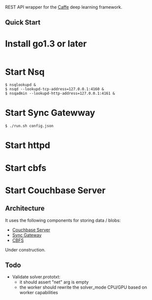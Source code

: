 
REST API wrapper for the [Caffe](caffe.berkeleyvision.org) deep learning framework.

## Quick Start

# Install go1.3 or later

```

```

# Start Nsq

```
$ nsqlookupd & 
$ nsqd --lookupd-tcp-address=127.0.0.1:4160 &
$ nsqadmin --lookupd-http-address=127.0.0.1:4161 &
```

# Start Sync Gatewway

```
$ ./run.sh config.json
```

# Start httpd

# Start cbfs

# Start Couchbase Server





## Architecture

It uses the following components for storing data / blobs:

* [Couchbase Server](http://www.couchbase.com/nosql-databases/couchbase-server)
* [Sync Gateway](https://github.com/couchbase/sync_gateway) 
* [CBFS](https://github.com/couchbaselabs/cbfs)

Under construction.

## Todo

- Validate solver.prototxt: 
  - it should assert "net" arg is empty
  - the worker should rewrite the solver_mode CPU/GPU based on worker capabilities 

